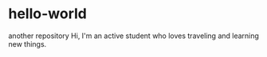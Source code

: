 # hello-world
another repository
Hi,
I'm an active student who loves traveling and learning new things.
